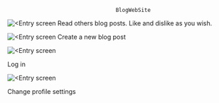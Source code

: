                                       BlogWebSite

![<Entry screen](https://lh3.googleusercontent.com/cyak7nvsA3K6cPh564mEeMbDmShn9sKRAxkb-eiY4LepA9iHVeLiYQoe2rm8yMYxxg7xuxP7ZMC3wB4Qlo0aGcQcL05Xdt7AOebRJdHMuFMCq9rfDYAsLNkX80LPma6X_O9IcPja_WtFqSKTFBYQnrf5ctCt2cv6JL74aGhGVe3KK7gfrWhWvIF2xPTXigCyIGFeao8sdtI213jsJu6WQ9-GQhZpjH1JPX-MZS21FVhy5tbCWpdXCf9LL2XDaYnO7JWxklH7VicRA5k1W_soHCOn35XzV2GepHYNm13SeFCP3ePDf9Vmx7IT7oJSxpZ3pGIkuhKr1rukz2GyIbOHgRiVqlg9t8sFISGf46B-8RHL6VuPS_qHAd0rGKMGxxf3Y1RLr4CCFPsNBaCO2E0QIUtNOhM9lKCDQUm2Mr1zwmMmiJ-OHinZWkPkIaz2wXx-hAxqYmfjOHpftYQnuSe-rJLQQ-sDC95Gsjn_I9msChJScQY8vkbD2GWR1_iHSGYrGTTdZOGVEHdo-4dNH_H7WKpbD7JPf-SA2YFJ-HHdrtmeawsvVevQAs_Q9vv5UVYWukjkB9vUWyL-dbXFhh8PXIzFJ7Sf977N_JsFMoDgu8xK1X_awscXqBY_zrxmKW2dPD3Jbm-rzBmEp1qqw3v9YaP-2Avs4IMgLAoaFP5rrs3PH8bwptar83av5uiW=w883-h808-no?authuser=0)
Read others blog posts. Like and dislike as you wish.



![<Entry screen](https://lh3.googleusercontent.com/Bg2Fy-mkwsIJEFeasNp9v7kN4_wiASZaOM427z1qFHIwZBdqNJWedVOYo8kzCPwP-EDd1mdLsTdK7-sTzT5yumCB1NubO2Ak9WRETfEXkBE6WcvopgMJz2R82T9gsw7l5Xmns0ViVLAFPy9SqS4Gz_Db3Tx2Cd4quJq-6JjB5Qju8lZVPfQP6oZkdIAbwndXpI11zZuP1Xelj86BJMDwL7Vwdc3a5d6MJ8KSU-p4qNuKs_Bqd13gtpROC6pzqND2Fj3DmL5w3mUHQASk0R3rjHbkoNXMS_sL9f44F80pesz2WyhAU-5C_6nvTKyOR8iCoBqOa7PjnjdxdmKrLPzkE4aLLdWR9i8bbFv9HjREL-dQkCWV1M4PyoCCtOc1lxK1DMLBYavlKgPKCe4vUqL1L3IBAuZmTcOYg68pIpn9obJnx__0IHGrp5LmDz1lXjMBZbV1-6H8Ks0svGfYHgYc8ETCM9TeyZ9stuQD_0N7fu9Gy8NzfhiGWMaN8XfDQkdTEMUc5L6Sz86a5gGyPNol6Pjc7lZwdUO7tvHfuL0xsugFqpJlmXV2BVoN4T-YYECS6JYhmvcE0eeZG1KFklx78nZypibwH8GSkvexJPg5cf5Zt7XfspP8lnGKQlaxFOW7_7CTcKl0WRrdjwR9UqcFYer5Y0sdeMY9X0VHjP3v5ALFX8Rph1_uxANWXPbl=w991-h808-no?authuser=0)
Create a new blog post

![<Entry screen](https://lh3.googleusercontent.com/l95_al9Ij2Y1g0vgMg3yvb3oxtw72OoXEQvbRwbRtRuE93gYldJIMaZz3uOnLNkF-sN_anBcuJN1MrMuECkuEvGbz0fY2a0XjjTwIxYY2SNjqJ6oZywaC2bDGZmODhWMPo28J7afMxhSl1DSG39zYZaMq9fPWXsWGdO7P2ePoIIm3jI7aGJX0m920hUh-iJbh6AlPlyrMwC3IEA_ogkUXsLjHRy41N4bUpx8WnJUkvsfWZvCSLWOrMCHkw2g6aGKS-kzL_kNosFaLRI7I-KnMouvb0tpeyEq4DCduw3FdQyTBK8GIV0x9KCOEK2db5q9vvrHEG7EPD-x0Guw15tHLdFr-YBk53tqwxJvSYZLJmwoAJk-jncKbZ1dl2yGwf6OgMh2fgdeNmPdQvkBc6cdjyrzvjM0oHX_2YW6RPU7Wy-OV_16toYboz_pUoY8lvw8Y0CB5o3rvTbhw3oK9t6uEIWc24cnaySG3QBx2y5pOWmpqVJC3VGpEOKUe55vQ9lRdl31XVDGG0LeQSEOgX4klw_yP5ajXfJkWyNMiSnnHvIxLXBaztWhx_pOlMmB4tXflbNQFyXhnxGpyp_HDg42DKNUl1BTuUxEFRUh8i9Ow7WpF8l_Fd-lQRwsYhf5rEu73ahw5Actegzazn1QERsAeIn3mcDd6oTCU_iSaijaXNrafiwzUruFs01HuEpv=w1014-h625-no?authuser=0)

Log in



![<Entry screen](https://lh3.googleusercontent.com/0ejz7mtQZHhhwLn2aWSuJMBv1AvdOiInUv-2ARxvk2nUfdhmz-SJVHo8YWC--jET5y_Q1NKftppr5fA8eYQDwJi5srzrVMQUlUCKyHXE25BqAhtaG97WFzqgdQA5nODH6_EPBGPFUD12xGi0SK69Off40jv5tjyIJQBbb2by9gi4VhTX6lLXgJj32TTnNjX3LJnqvucuIvNQkgiWc8dHdrh4Toye5O8xWZeJQmPbkAguC94G5_zJY8_SBU2L-uDFKRVYZTOvyNF18er3ghiib4yFHLi3J1rwDfT7FOpeRtpCI2TfPw3fb3j51mMPiDM7DslymPxBg6us8fvUlktOnZTBrZdPdc9sVNwfBCOpH4h6jQUxaxDYXsK5_nboS4lTwd_MTGGrQmL6jtEPRK282AjQIm6IOvsO7Ytp3z4ZH1O8pbCeZG7B1MBQypsmgYsqi7p4Drqb4JQWPwO7yYVkTYi0hFLyUhpVqffXoRzXc2fu0vB1xKXIDvj7LbK0VFLIvNYjlJdehkNnTnx0S4ocQQxuUsdD60urAJ1nQmADu-V2CA-IkL7pkRb3XeEh3-A36peqs8wlYkEBLw8CFLh5nac-KEnyqPsUD3uEMsMU8A5gUtFhzUVi7SzGMBW_YcSe2hwIAAfU1Wn0tVRITjyfoEux2ZKSxMTllo2D7OV8v3DVxcYZwOZklZcPRise=w1143-h761-no?authuser=0)

Change profile settings
